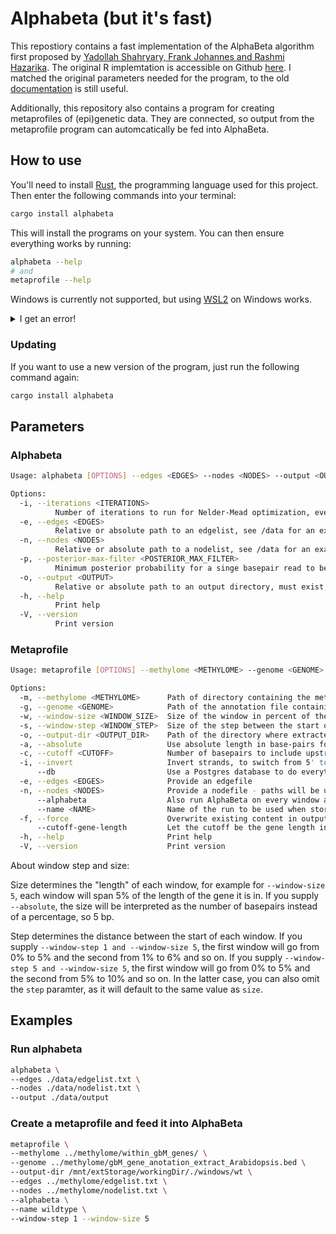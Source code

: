 # Alphabeta (but it's fast)

This repostiory contains a fast implementation of the AlphaBeta algorithm first proposed by [Yadollah Shahryary, Frank Johannes and Rashmi Hazarika](https://doi.org/10.5281/zenodo.3992612). The original R implemtation is accessible on Github [here](https://github.com/jlab-code/AlphaBeta/). I matched the original parameters needed for the program, to the old [documentation](https://github.com/jlab-code/AlphaBeta/blob/master/vignettes/AlphaBeta.pdf) is still useful.

Additionally, this repository also contains a program for creating metaprofiles of (epi)genetic data. They are connected, so output from the metaprofile program can automcatically be fed into AlphaBeta.

## How to use

You'll need to install [Rust](https://www.rust-lang.org/tools/install), the programming language used for this project. Then enter the following commands into your terminal:

```bash
cargo install alphabeta
```

This will install the programs on your system. You can then ensure everything works by running:

```bash
alphabeta --help
# and
metaprofile --help
```

Windows is currently not supported, but using [WSL2](https://learn.microsoft.com/en-us/windows/wsl/install) on Windows works.

<details>
<summary>I get an error!</summary>

If you received an error message about libopenblas, you will need to run the code from inside the repository with cargo (I don't really understand this issue)

```bash
cargo run --release --bin alphabeta
# or
cargo run --release --bin metaprofile
```

</details>

### Updating

If you want to use a new version of the program, just run the following command again:

```bash
cargo install alphabeta
```

## Parameters

### Alphabeta

```bash
Usage: alphabeta [OPTIONS] --edges <EDGES> --nodes <NODES> --output <OUTPUT>

Options:
  -i, --iterations <ITERATIONS>
          Number of iterations to run for Nelder-Mead optimization, even 100 is enough [default: 1000]
  -e, --edges <EDGES>
          Relative or absolute path to an edgelist, see /data for an example
  -n, --nodes <NODES>
          Relative or absolute path to a nodelist, see /data for an example
  -p, --posterior-max-filter <POSTERIOR_MAX_FILTER>
          Minimum posterior probability for a singe basepair read to be included in the estimation [default: 0.99]
  -o, --output <OUTPUT>
          Relative or absolute path to an output directory, must exist, EXISTING FILES WILL BE OVERWRITTEN
  -h, --help
          Print help
  -V, --version
          Print version
```

### Metaprofile

```bash
Usage: metaprofile [OPTIONS] --methylome <METHYLOME> --genome <GENOME> --output-dir <OUTPUT_DIR>

Options:
  -m, --methylome <METHYLOME>      Path of directory containing the methlyome files from which to extract the CG-sites
  -g, --genome <GENOME>            Path of the annotation file containing information about beginning and end of gbM-genes
  -w, --window-size <WINDOW_SIZE>  Size of the window in percent of the gbM-gene length or in basepair number if --absolute is supplied [default: 5]
  -s, --window-step <WINDOW_STEP>  Size of the step between the start of each window. Default value is window-size, so no overlapp happens [default: 0]
  -o, --output-dir <OUTPUT_DIR>    Path of the directory where extracted segments shall be stored
  -a, --absolute                   Use absolute length in base-pairs for window size instead of percentage of gene length
  -c, --cutoff <CUTOFF>            Number of basepairs to include upstream and downstream of gene [default: 2048]
  -i, --invert                     Invert strands, to switch from 5' to 3' and vice versa
      --db                         Use a Postgres database to do everything
  -e, --edges <EDGES>              Provide an edgefile
  -n, --nodes <NODES>              Provide a nodefile - paths will be updated to match the output directory
      --alphabeta                  Also run AlphaBeta on every window after extraction, results will be stored in the same directory as the segments
      --name <NAME>                Name of the run to be used when storing the result in Postgres [default: "Anonymous Run 1684308724"]
  -f, --force                      Overwrite existing content in output directory? If false (default) it will reuse existing windows
      --cutoff-gene-length         Let the cutoff be the gene length instead of a fixed number. So if the gene is 1000 bp long, the cutoff will be 1000 bp instead of 2048 bp (the default). This option takes preference over the cutoff option
  -h, --help                       Print help
  -V, --version                    Print version
```

About window step and size:

Size determines the "length" of each window, for example for `--window-size 5`, each window will span 5% of the length of the gene it is in. If you supply `--absolute`, the size will be interpreted as the number of basepairs instead of a percentage, so 5 bp.

Step determines the distance between the start of each window. If you supply `--window-step 1 and --window-size 5`, the first window will go from 0% to 5% and the second from 1% to 6% and so on. If you supply `--window-step 5 and --window-size 5`, the first window will go from 0% to 5% and the second from 5% to 10% and so on. In the latter case, you can also omit the `step` paramter, as it will default to the same value as `size`.

## Examples

### Run alphabeta

```bash
alphabeta \
--edges ./data/edgelist.txt \
--nodes ./data/nodelist.txt \
--output ./data/output
```

### Create a metaprofile and feed it into AlphaBeta

```bash
metaprofile \
--methylome ../methylome/within_gbM_genes/ \
--genome ../methylome/gbM_gene_anotation_extract_Arabidopsis.bed \
--output-dir /mnt/extStorage/workingDir/./windows/wt \
--edges ../methylome/edgelist.txt \
--nodes ../methylome/nodelist.txt \
--alphabeta \
--name wildtype \
--window-step 1 --window-size 5
```
